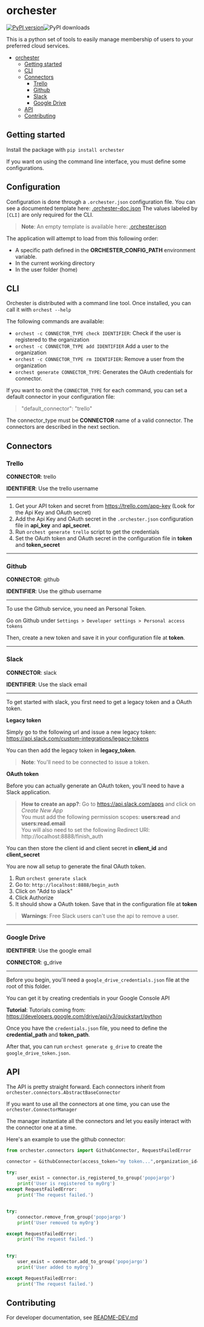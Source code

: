 # orchester

[![PyPI version](https://badge.fury.io/py/orchester.svg)](https://badge.fury.io/py/orchester)![PyPI downloads](https://img.shields.io/pypi/dm/orchester.svg)

This is a python set of tools to easily manage membership of users to your preferred cloud services.

- [orchester](#orchester)
  - [Getting started](#getting-started)
  - [CLI](#cli)
  - [Connectors](#connectors)
    - [Trello](#trello)
    - [Github](#github)
    - [Slack](#slack)
    - [Google Drive](#google-drive)
  - [API](#api)
  - [Contributing](#contributing)
 
## Getting started

Install the package with `pip install orchester`

If you want on using the command line interface, you must define some configurations.

## Configuration

Configuration is done through a `.orchester.json` configuration file. 
You can see a documented template here: [.orchester-doc.json](.orchester-doc.json)
The values labeled by `[CLI]` are only required for the CLI.

>**Note**: An empty template is available here: [.orchester.json](.orchester-empty.json)


The application will attempt to load from this following order:

- A specific path defined in the **ORCHESTER_CONFIG_PATH** environment variable.
- In the current working directory
- In the user folder (home)

## CLI

Orchester is distributed with a command line tool. Once installed, you can call it with `orchest --help`

The following commands are available:

- `orchest -c CONNECTOR_TYPE check IDENTIFIER`: Check if the user is registered to the organization
- `orchest -c CONNECTOR_TYPE add IDENTIFIER` Add a user to the organization
- `orchest -c CONNECTOR_TYPE rm IDENTIFIER`: Remove a user from the organization
- `orchest generate CONNECTOR_TYPE`: Generates the OAuth credentials for connector.

If you want to omit the `CONNECTOR_TYPE` for each command, you can set a default connector in your configuration file:

> "default_connector": "trello"

The connector_type must be **CONNECTOR** name of a valid connector. The connectors are described in the next section.

  
## Connectors

### Trello

**CONNECTOR**: trello

**IDENTIFIER**: Use the trello username

---

1. Get your API token and secret from https://trello.com/app-key (Look for the Api Key and OAuth secret)
2. Add the Api Key and OAuth secret in the `.orchester.json` configuration file in **api_key** and **api_secret**.
3. Run `orchest generate trello` script to get the credentials
4. Set the OAuth token and OAuth secret in the configuration file in **token** and **token_secret**

---

### Github

**CONNECTOR**: github

**IDENTIFIER**: Use the github username

---

To use the Github service, you need an Personal Token.

Go on Github under `Settings > Developer settings > Personal access tokens`

Then, create a new token and save it in your configuration file at **token**.


---

### Slack

**CONNECTOR**: slack

**IDENTIFIER**: Use the slack email

---

To get started with slack, you first need to get a legacy token and a OAuth token.

**Legacy token**

Simply go to the following url and issue a new legacy token: https://api.slack.com/custom-integrations/legacy-tokens

You can then add the legacy token in **legacy_token**.

>**Note**: You'll need to be connected to issue a token.

**OAuth token**

Before you can actually generate an OAuth token, you'll need to have a Slack application. 

> **How to create an app?**: Go to https://api.slack.com/apps and click on *Create New App* <br />
You must add the following permission scopes: **users:read** and **users:read.email** <br />
You will also need to set the following Redirect URI: http://localhost:8888/finish_auth

You can then store the client id and client secret in **client_id** and **client_secret**

You are now all setup to generate the final OAuth token.

1. Run `orchest generate slack`
2. Go to: `http://localhost:8888/begin_auth`
3. Click on "Add to slack"
4. Click Authorize
5. It should show a OAuth token. Save that in the configuration file at **token** 


>**Warnings**: Free Slack users can't use the api to remove a user.

--- 

### Google Drive

**IDENTIFIER**: Use the google email

**CONNECTOR**: g_drive

---

Before you begin, you'll need a `google_drive_credentials.json` file at the root of this folder.

You can get it by creating credentials in your Google Console API

**Tutorial**: Tutorials coming from: https://developers.google.com/drive/api/v3/quickstart/python

Once you have the `credentials.json` file, you need to define the **credential_path** and **token_path**.

After that, you can run `orchest generate g_drive` to create the `google_drive_token.json`.

## API

The API is pretty straight forward.  Each connectors inherit from `orchester.connectors.AbstractBaseConnector`

If you want to use all the connectors at one time, you can use the `orchester.ConnectorManager`

The manager instantiate all the connectors and let you easily interact with the connector one at a time.


Here's an example to use the github connector:
```python
from orchester.connectors import GithubConnector, RequestFailedError

connector = GithubConnector(access_token="my token...",organization_id='myOrg')

try:
    user_exist = connector.is_registered_to_group('popojargo')
    print('User is registered to myOrg')
except RequestFailedError:
    print('The request failed.')


try:
    connector.remove_from_group('popojargo')
    print('User removed to myOrg')

except RequestFailedError:
    print('The request failed.')
    

try:
    user_exist = connector.add_to_group('popojargo')
    print('User added to myOrg')

except RequestFailedError:
    print('The request failed.')
```

## Contributing

For developer documentation, see [README-DEV.md](README-DEV.md)
